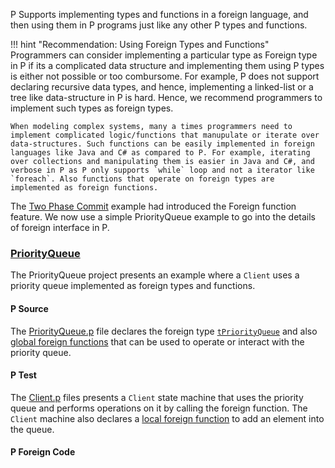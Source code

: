P Supports implementing types and functions in a foreign language, and then using them in P programs just like any other P types and functions.

!!! hint "Recommendation: Using Foreign Types and Functions"
    Programmers can consider implementing a particular type as Foreign type in P if its a complicated data structure and implementing them using P types is either not possible or too combursome. For example, P does not support declaring recursive data types, and hence, implementing a linked-list or a tree like data-structure in P is hard. Hence, we recommend programmers to implement such types as foreign types.

    When modeling complex systems, many a times programmers need to implement complicated logic/functions that manupulate or iterate over data-structures. Such functions can be easily implemented in foreign languages like Java and C# as compared to P. For example, iterating over collections and manipulating them is easier in Java and C#, and verbose in P as P only supports `while` loop and not a iterator like `foreach`. Also functions that operate on foreign types are implemented as foreign functions.   

The [Two Phase Commit](../tutorial/twophasecommit.md) example had introduced the Foreign function feature. We now use a simple PriorityQueue example to go into the details of foreign interface in P.

### [PriorityQueue]()

The PriorityQueue project presents an example where a `Client` uses a priority queue implemented as foreign types and functions.

#### P Source

The [PriorityQueue.p]() file declares the foreign type [`tPriorityQueue`]() and also [global foreign functions]() that can be used to operate or interact with the priority queue.

#### P Test

The [Client.p]() files presents a `Client` state machine that uses the priority queue and performs operations on it by calling the foreign function. The `Client` machine also declares a [local foreign function]() to add an element into the queue.

#### P Foreign Code



